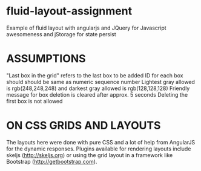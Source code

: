 fluid-layout-assignment
=======================

Example of fluid layout with angularjs and JQuery for Javascript awesomeness and jStorage for state persist

ASSUMPTIONS
===========

"Last box in the grid" refers to the last box to be added
ID for each box should should be same as numeric sequence number
Lightest gray allowed is rgb(248,248,248) and darkest gray allowed is rgb(128,128,128)
Friendly message for box deletion is cleared after approx. 5 seconds
Deleting the first box is not allowed

ON CSS GRIDS AND LAYOUTS
========================
The layouts here were done with pure CSS and a lot of help from AngularJS for the dynamic responses. Plugins available for rendering layouts include skeljs (http://skeljs.org) or using the grid layout in a framework like Bootstrap (http://getbootstrap.com).
